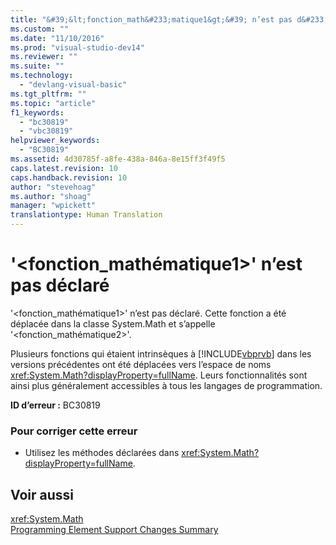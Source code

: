 ```yaml
---
title: "&#39;&lt;fonction_math&#233;matique1&gt;&#39; n’est pas d&#233;clar&#233; | Microsoft Docs"
ms.custom: ""
ms.date: "11/10/2016"
ms.prod: "visual-studio-dev14"
ms.reviewer: ""
ms.suite: ""
ms.technology: 
  - "devlang-visual-basic"
ms.tgt_pltfrm: ""
ms.topic: "article"
f1_keywords: 
  - "bc30819"
  - "vbc30819"
helpviewer_keywords: 
  - "BC30819"
ms.assetid: 4d30785f-a8fe-438a-846a-8e15ff3f49f5
caps.latest.revision: 10
caps.handback.revision: 10
author: "stevehoag"
ms.author: "shoag"
manager: "wpickett"
translationtype: Human Translation
---
```

# &#39;&lt;fonction_math&#233;matique1&gt;&#39; n’est pas d&#233;clar&#233;
'\<fonction\_mathématique1\>' n’est pas déclaré. Cette fonction a été déplacée dans la classe System.Math et s’appelle '\<fonction\_mathématique2\>'.  
  
 Plusieurs fonctions qui étaient intrinsèques à [!INCLUDE[vbprvb](../../csharp/programming-guide/concepts/linq/includes/vbprvb_md.md)] dans les versions précédentes ont été déplacées vers l’espace de noms <xref:System.Math?displayProperty=fullName>. Leurs fonctionnalités sont ainsi plus généralement accessibles à tous les langages de programmation.  
  
 **ID d’erreur :** BC30819  
  
### Pour corriger cette erreur  
  
-   Utilisez les méthodes déclarées dans <xref:System.Math?displayProperty=fullName>.  
  
## Voir aussi  
 <xref:System.Math>   
 [Programming Element Support Changes Summary](http://msdn.microsoft.com/fr-fr/0483590a-6309-449c-a2fa-effa26a03b95)